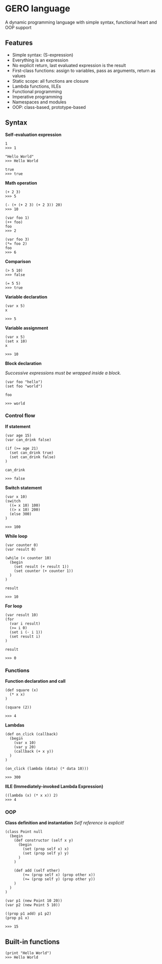 # GERO language

A dynamic programming language with simple syntax, functional heart and OOP support

## Features

- Simple syntax: (S-expression)
- Everything is an expression
- No explicit return, last evaluated expression is the result
- First-class functions: assign to variables, pass as arguments, return as values
- Static scope: all functions are closure
- Lambda functions, IILEs
- Functional programming
- Imperative programming
- Namespaces and modules
- OOP: class-based, prototype-based

## Syntax

**Self-evaluation expression**
```
1
>>> 1

"Hello World"
>>> Hello World

true
>>> true
```

**Math operation**
```
(+ 2 3)
>>> 5

(- (+ (+ 2 3) (+ 2 3)) 20)
>>> 10

(var foo 1)
(++ foo)
foo
>>> 2

(var foo 3)
(*= foo 2)
foo
>>> 6
```

**Comparison**
```
(> 5 10)
>>> false

(= 5 5)
>>> true
```

**Variable declaration**
```
(var x 5)
x

>>> 5
```

**Variable assignment**
```
(var x 5)
(set x 10)
x

>>> 10
```

**Block declaration**

*Successive expressions must be wrapped inside a block.*
```
(var foo "hello")
(set foo "world")

foo

>>> world
```

### Control flow

**If statement**
```
(var age 15)
(var can_drink false)

(if (>= age 21)
  (set can_drink true)
  (set can_drink false)
)

can_drink

>>> false
```

**Switch statement**
```
(var x 10)
(switch
  ((= x 10) 100)
  ((> x 10) 200)
  (else 300)
)

>>> 100
```

**While loop**
```
(var counter 0)
(var result 0)

(while (< counter 10)
  (begin
    (set result (+ result 1))
    (set counter (+ counter 1))
  )
)

result

>>> 10
```

**For loop**
```
(var result 10)
(for 
  (var i result)
  (>= i 0)
  (set i (- i 1))
  (set result i)
)

result

>>> 0
```

### Functions

**Function declaration and call**
```
(def square (x) 
  (* x x)
)

(square (2))

>>> 4
```

**Lambdas**
```
(def on_click (callback)
  (begin
    (var x 10)
    (var y 20)
    (callback (+ x y))
  )
)

(on_click (lambda (data) (* data 10)))

>>> 300
```

**IILE (Immediately-invoked Lambda Expression)**
```
((lambda (x) (* x x)) 2)
>>> 4
```

### OOP

**Class definition and instantation**
*Self reference is explicit!*
```
(class Point null
  (begin
    (def constructor (self x y)
      (begin
        (set (prop self x) x)
        (set (prop self y) y)
      )
    )

    (def add (self other)
        (+= (prop self x) (prop other x))
        (+= (prop self y) (prop other y))
    )
  )
)

(var p1 (new Point 10 20))
(var p2 (new Point 5 10))

((prop p1 add) p1 p2)
(prop p1 x)

>>> 15
```

## Built-in functions

```
(print "Hello World")
>>> Hello World
```